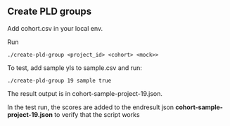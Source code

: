 ## Create PLD groups

Add cohort.csv in your local env.

Run

```shell
./create-pld-group <project_id> <cohort> <mock>>
```

To test, add sample yls to sample.csv and run:

```shell
./create-pld-group 19 sample true
```

The result output is in cohort-sample-project-19.json. 

In the test run, the scores are added to the endresult json **cohort-sample-project-19.json** to
verify that the script works